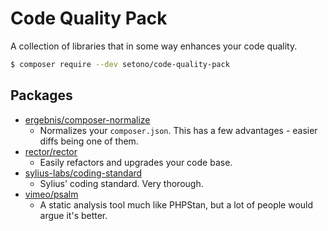 # Code Quality Pack
A collection of libraries that in some way enhances your code quality.

```bash
$ composer require --dev setono/code-quality-pack
```

## Packages

* [ergebnis/composer-normalize](https://github.com/ergebnis/composer-normalize)
  * Normalizes your `composer.json`. This has a few advantages - easier diffs  being one of them.
* [rector/rector](https://getrector.org/documentation)
  * Easily refactors and upgrades your code base.
* [sylius-labs/coding-standard](https://github.com/SyliusLabs/CodingStandard)
    * Sylius' coding standard. Very thorough.
* [vimeo/psalm](https://psalm.dev/)
    * A static analysis tool much like PHPStan, but a lot of people would argue it's better.
